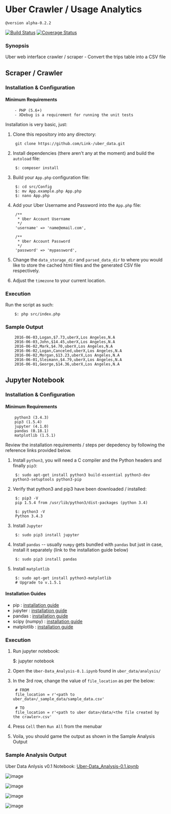# Uber Crawler / Usage Analytics
    
    @version alpha-0.2.2

[![Build Status](https://travis-ci.org/Link-/uber_data.svg?branch=master)](https://travis-ci.org/Link-/uber_data)
[![Coverage Status](https://coveralls.io/repos/github/Link-/uber_data/badge.svg?branch=master)](https://coveralls.io/github/Link-/uber_data?branch=master)

### Synopsis

Uber web interface crawler / scraper - Convert the trips table into a CSV file

## Scraper / Crawler

### Installation & Configuration

#### Minimum Requirements

        - PHP (5.6+)
        - XDebug is a requirement for running the unit tests

Installation is very basic, just: 

1. Clone this repository into any directory:

        git clone https://github.com/Link-/uber_data.git
    
2. Install dependencies (there aren't any at the moment) and build the `autoload` file:

        $: composer install
    
3. Build your `App.php` configuration file:

        $: cd src/Config
        $: mv App.example.php App.php
        $: nano App.php

4. Add your Uber Username and Password into the `App.php` file:

        /**
         * Uber Account Username
         */
        'username' => 'name@email.com',
        
        /**
         * Uber Account Password
         */
        'password' => 'mypassword',
 
5. Change the `data_storage_dir` and `parsed_data_dir` to where you would like to store the cached html files and the generated CSV file respectively.

6. Adjust the `timezone` to your current location.
  
### Execution

Run the script as such:

        $: php src/index.php

### Sample Output

        2016-06-03,Logan,$7.73,uberX,Los Angeles,N.A
        2016-06-03,John,$14.45,uberX,Los Angeles,N.A
        2016-06-02,Mark,$4.70,uberX,Los Angeles,N.A
        2016-06-02,Logan,Canceled,uberX,Los Angeles,N.A
        2016-06-02,Morgan,$13.23,uberX,Los Angeles,N.A
        2016-06-01,Sleimann,$4.79,uberX,Los Angeles,N.A
        2016-06-01,George,$14.36,uberX,Los Angeles,N.A

## Jupyter Notebook

### Installation & Configuration

#### Minimum Requirements
        
        python3 (3.4.3)
        pip3 (1.5.4)
        jupyter (4.1.0)
        pandas (0.18.1)
        matplotlib (1.5.1)

Review the installation requirements / steps per depedency by following the reference links provided below.        

1. Install `python3`, you will need a C compiler and the Python headers and finally `pip3`:

        $: sudo apt-get install python3 build-essential python3-dev python3-setuptools python3-pip

2. Verify that python3 and pip3 have been downloaded / installed:

        $: pip3 -V
        pip 1.5.4 from /usr/lib/python3/dist-packages (python 3.4)
        
        $: python3 -V
        Python 3.4.3
        
3. Install `Jupyter`

        $: sudo pip3 install jupyter
        
4. Install `pandas` -- usually `numpy` gets bundled with `pandas` but just in case, install it separately (link to the installation guide below)

        $: sudo pip3 install pandas
        
5. Install `matplotlib`
        
        $: sudo apt-get install python3-matplotlib
        # Upgrade to v.1.5.1


#### Installation Guides

- pip : [installation guide](https://pip.pypa.io/en/stable/installing/)
- jupyter : [installation guide](http://jupyter.readthedocs.io/en/latest/install.html)
- pandas : [installation guide](http://pandas.pydata.org/pandas-docs/stable/install.html)
- scipy (numpy) : [installation guide](http://scipy.org/install.html)
- matplotlib : [installation guide](http://matplotlib.org/users/installing.html)


### Execution

1. Run jupyter notebook:

    $: jupyter notebook
    
2. Open the `Uber-Data_Analysis-0.1.ipynb` found in `uber_data/analysis/`

3. In the 3rd row, change the value of `file_location` as per the below:

        # FROM
        file_location = r'<path to uber_data>/_sample_data/sample_data.csv'
        
        # TO
        file_location = r'<path to uber data>/data/<the file created by the crawler>.csv'
        
4. Press `Cell` then `Run All` from the menubar

5. Voila, you should game the output as shown in the Sample Analysis Output


### Sample Analysis Output

Uber Data Anlysis v0.1 Notebook: [Uber-Data_Analysis-0.1.ipynb](https://github.com/Link-/uber_data/blob/master/analysis/Uber-Data_Analysis-0.1.ipynb)

![image](http://i.imgur.com/cTX3zts.png)

![image](http://i.imgur.com/J0enKnm.png)

![image](http://i.imgur.com/oUhMYtP.png)

![image](http://i.imgur.com/n3qeMc3.png)